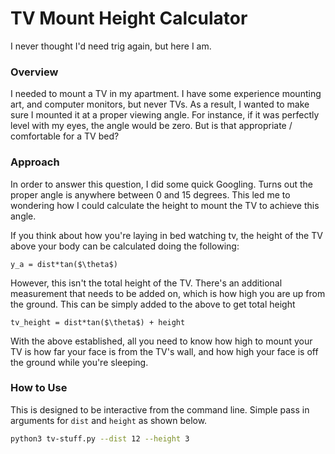 # TV Mount Height Calculator
I never thought I'd need trig again, but here I am. 

### Overview
I needed to mount a TV in my apartment. I have some experience mounting art, and computer monitors, but never TVs.
As a result, I wanted to make sure I mounted it at a proper viewing angle. For instance, if it was perfectly
level with my eyes, the angle would be zero. But is that appropriate / comfortable for a TV bed?

### Approach
In order to answer this question, I did some quick Googling. Turns out the proper angle is anywhere between
0 and 15 degrees. This led me to wondering how I could calculate the height to mount the TV to achieve 
this angle. 

If you think about how you're laying in bed watching tv, the height of the TV above your body can
be calculated doing the following:

`y_a = dist*tan($\theta$)`

However, this isn't the total height of the TV. There's an additional measurement that needs to
be added on, which is how high you are up from the ground. This can be simply added to the above
to get total height

```text
tv_height = dist*tan($\theta$) + height
```

With the above established, all you need to know how high to mount your TV is how far your face is from the TV's wall, 
and how high your face is off the ground while you're sleeping.

### How to Use
This is designed to be interactive from the command line. Simple pass in arguments for `dist` and `height` as shown
below. 

```bash
python3 tv-stuff.py --dist 12 --height 3
```
